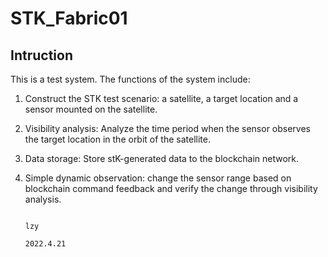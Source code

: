 # STK_Fabric01
## Intruction
This is a test system. The functions of the system include:
1. Construct the STK test scenario: a satellite, a target location and a sensor mounted on the satellite.
2. Visibility analysis: Analyze the time period when the sensor observes the target location in the orbit of the satellite.
3. Data storage: Store stK-generated data to the blockchain network.
4. Simple dynamic observation: change the sensor range based on blockchain command feedback and verify the change through visibility analysis.
                                                                                                                                         
                                                                                                                                         
                                                                                                                                         lzy
                                                                                                                                         2022.4.21
